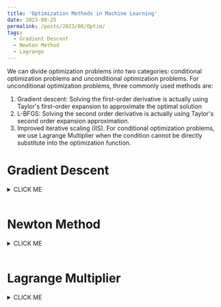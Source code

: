```yaml
---
title: 'Optimization Methods in Machine Learning'
date: 2023-08-25
permalink: /posts/2023/08/Optim/
tags:
  - Gradient Descent
  - Newton Method
  - Lagrange
---
```


We can divide optimization problems into two categories: conditional optimization problems and unconditional optimization problems. For unconditional optimization problems, three commonly used methods are:
1. Gradient descent: Solving the first-order derivative is actually using Taylor's first-order expansion to approximate the optimal solution
2. L-BFGS: Solving the second order derivative is actually using Taylor's second order expansion approximation.
3. Improved iterative scaling (IIS).
For conditional optimization problems, we use Lagrange Multiplier when the condition cannot be directly substitute into the optimization function.

Gradient Descent
======
<details><summary>CLICK ME</summary>

Assume $f(x)$ has a continuous first derivative on $R^n$, the target is to find $x^*$ that minimize $f(x)$:
$$
\min_{x \in R^n} f(x)
$$
Gradient descent starts from initial value $x_0$, iteratively update $x$ in the direction of the negative gradient, which is the direction that makes the function value decrease the fastest. First order Taylor expansion of $f(x)$ at k-th iteration value $x_k$:
$$
f(x)=f(x_k)+g^T_k(x-x_k)
$$
where $g_k=\nabla f(x_k)$ is the gradient of $f(x)$ at $x_k$. The (k+1)-th iteration:
$$
x_{k+1} \leftarrow x_k - \lambda_k g_k
$$
where $\lambda_k$ is update step size, determined by
$$
f(x_k-\lambda_k g_k)=\min_{\lambda \geq 0} f(x_k-\lambda g_k)
$$
$\lambda_k$ is learning rate in deep learning, which updates according to learning rate schedule given the initial learning rate. <br>In deep neural networks, we use backpropagation to calculate gradient, which follows the chain rule of differentiation. $x$ refers to the weights of a neural network. $f(x)$ is the error function betweem predictions and ground truth. When the dataset is big, standard gradient descent takes too much time since one update needs predictions of the whole training set examples. **Batch gradient descent** randomly draw $M$ samples from the training set to update iteration,
which yields similar results but much faster than the standard GD. When batch size $M=1$, update happens whenever a new sample comes in, we call it **Stochastic Gradient Gescent (SGD)**. It is not effcient if we use SGD at the beginning of training. Usually we use SGD at the last training stage when the loss is low already and we want to further reduce it, try to jump out of the local minimum. Note that the SGD optimizer in Pytorch is SGD only if the batch size is set to 1, or it is actually mini-batch gradient descent. 
<br>However, SGD suffers in the following scenarios: 
* Error surface has high curvature, many deep ravines on the hyper surface of $f(x)$ trap the result in a local optimum.
* When it comes to the flat area of the hyper surface, we get small but consistent gradients, which slows down the model convergence speed.
* The gradients are very noisy, $x$ is updated along a tortuous route and hard to reach convergence.

In order to suppress the problems listed above, **gradient descent with Momentum** believes that adding inertia can help. It introduces a first-order momentum:
$$
m_k= \beta_1 m_{k-1} - \lambda_k g_k\\
x_{k+1}=x_k+ m_k
$$
the current update is more affected by the previous gradients when $\lambda_k$ is smaller than the momentum coefficient $\beta_1$, which is usually set high $\beta_1 = 0.9$. **Nesterov Momentum** applies a lookahead step: first take a step in the direction of the accumulated gradient, then calculate the gradient and make a correction. This helps because while the gradient term always points in the right direction, the momentum term may not. If the momentum term points in the wrong direction or overshoots, the 
gradient can still "go back" and correct it in the same update step:
$$
m_k= \beta_1 m_{k-1}- \lambda_k \nabla f(x_k+\beta_1 m_{k-1})\\
x_{k+1}=x_k+ m_k
$$
So far we have assigned the same learning rate to all features, which is not a good choice if the features vary in importance and frequency. **Adaptive Learning Rate Methods** assign different learning rate to updating model parameters. For weights that are updated frequently, we have accumulated a lot of knowledge about it, and we don't want to be affected too much by a single sample, so the learning rate is smaller; for parameters that are updated occasionally, we know too little information, and we hope to learn more from the samples that appear, so the learning rate is larger. **AdaGrad** downscales a model parameter by square-root of sum of squares of all its historical gradients, decrease the learning rate when parameters updated frequently (larger square-root):
$$
V_{k}=V_{k-1}+g_k^2\\
x_{k+1}=x_k-\frac{\lambda_k}{\delta+\sqrt V_k}g_k
$$
where $V_k$ is the sum of squares of all its historical gradients. Add a small positive value $\delta$ in case of the denominator being zero when $V_k=0$. AdaGrad is good when the objective is convex, but it shrink the learning rate too aggressively. Since $\sqrt V_k$ is monotonically increasing, learning rate of some parameters may be reduced to zero before model parameters approaching the global optimum $x^*$. **RMSProp** performs better than AdaGrad in non-convex settings by accumulating an exponentially decaying average of the squares of recent gradients instead of all history gradients:
$$
V_k=\rho V_{k-1}+(1-\rho)g_k^2\\
x_{k+1}=x_k-\frac{\lambda_k}{\delta+\sqrt V_k}g_k
$$
where $\rho \in [0,1)$. We can further add momentum to RMSProp, here is RMSProp with Nesterov Momentum:
$$
\hat g_k= \nabla f(x_k+\beta_2 m_{k-1})\\
V_k=\rho V_{k-1}+(1-\rho) \hat g_k^2\\
m_k= \beta_2 m_{k-1}- \frac{\lambda_k}{\delta + \sqrt V_k} \hat g_k\\
x_{k+1}=x_k+ m_k
$$
Here we just form momentum $m_k$ the same way RMSProp updates weights. Adam is like RMSProp with Momentum but with bias correction terms for the first and second moments. The bias correction compensates for the fact that the first 
and second moments are initialized at zero and need some time to “warm up”. Adam performs exponentially moving average on momentum:
$$
m_k=\beta_2 m_{k-1}+(1-\beta_2)g_k
$$
$x$ is updated according to approximately the mean of last $\frac{\beta_2}{1-\beta_2}$ gradients. Follow RMSProp:
$$
V_k=\rho V_{k-1}+(1-\rho) g_k^2
$$ 
and add bias correction:
$$
\hat m_k = \frac{m_k}{1-t_1}\\
\hat V_k = \frac{V_k}{1-t_2}\\
$$
update the weights:
$$
x_{k+1}=x_k-\lambda_k \frac{\hat m_k}{\delta + \sqrt{\hat V_k}}
$$

Apart from method mentioned above, there are many other adaptive learning rate methods such as NAdam, AdamW not included in this blog.
</details>
<br>

Newton Method
======
<details><summary>CLICK ME</summary>

</details>
<br>

Lagrange Multiplier
======
<details><summary>CLICK ME</summary>

</details>
<br>
